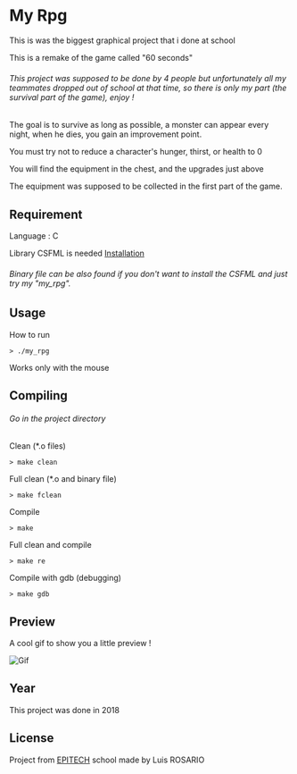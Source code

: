 # My Rpg

This is was the biggest graphical project that i done at school

This is a remake of the game called "60 seconds"

###### This project was supposed to be done by 4 people but unfortunately all my teammates dropped out of school at that time, so there is only my part (the survival part of the game), enjoy !

The goal is to survive as long as possible, a monster can appear every night, when he dies, you gain an improvement point.

You must try not to reduce a character's hunger, thirst, or health to 0

You will find the equipment in the chest, and the upgrades just above

The equipment was supposed to be collected in the first part of the game.

## Requirement

Language : C

Library CSFML is needed [Installation](https://www.sfml-dev.org/download/csfml/index-fr.php)

###### Binary file can be also found if you don't want to install the CSFML and just try my "my_rpg".

## Usage

How to run
```
> ./my_rpg
```

Works only with the mouse

## Compiling

###### Go in the project directory

Clean (*.o files)
```
> make clean
```

Full clean (*.o and binary file)
```
> make fclean
```

Compile
```
> make
```

Full clean and compile
```
> make re
```

Compile with gdb (debugging)
```
> make gdb
```

## Preview

A cool gif to show you a little preview !

![Gif](./src/images/gif/my_rpg.gif)

## Year

This project was done in 2018

## License
Project from [EPITECH](https://www.epitech.eu/) school made by Luis ROSARIO
